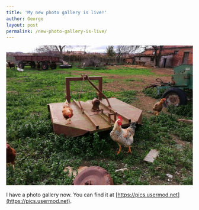 ```yaml
---
title: 'My new photo gallery is live!'
author: George
layout: post
permalink: /new-photo-gallery-is-live/
---
```


[![chicken](/static/IMG_20191213_155911-x600.jpg)](https://pics.usermod.net/greek-army-zoo)

I have a photo gallery now. You can find it at [https://pics.usermod.net](https://pics.usermod.net).
